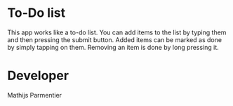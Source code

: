 # To-Do list

This app works like a to-do list. You can add items to the list by typing them
and then pressing the submit button. Added items can be marked as done by
simply tapping on them. Removing an item is done by long pressing it.

# Developer
Mathijs Parmentier
